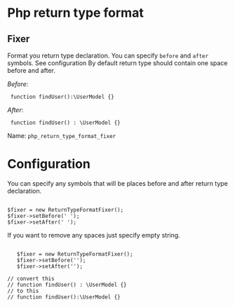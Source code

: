 # Php return type format

## Fixer
  Format you return type declaration.
  You can specify `before` and `after` symbols. See configuration
  By default return type should contain one space before and after.

  *Before*:
   ```<?php
    function findUser():\UserModel {}
   ```

   *After*:
   ```<?php
    function findUser() : \UserModel {}
   ```

  Name: `php_return_type_format_fixer`

# Configuration
  You can specify any symbols that will be places
  before and after return type declaration.

   ```<?php

   $fixer = new ReturnTypeFormatFixer();
   $fixer->setBefore(' ');
   $fixer->setAfter(' ');

   ```


  If you want to remove any spaces just specify empty string.
   ```<?php

      $fixer = new ReturnTypeFormatFixer();
      $fixer->setBefore('');
      $fixer->setAfter('');

   // convert this
   // function findUser() : \UserModel {}
   // to this
   // function findUser():\UserModel {}
   ```



